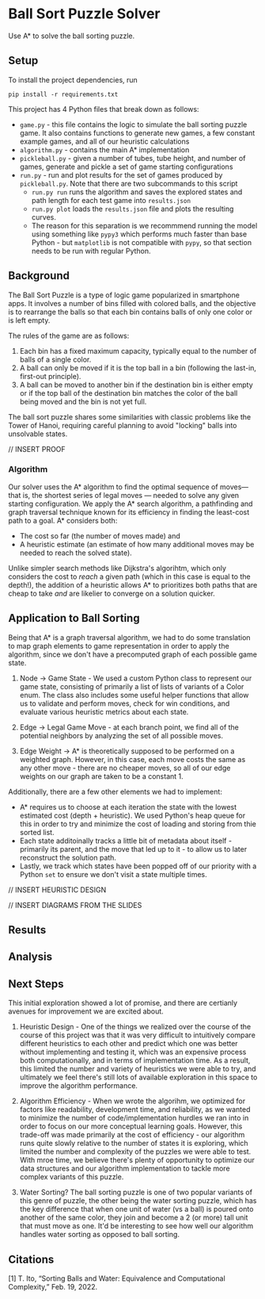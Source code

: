 # Ball Sort Puzzle Solver

Use A* to solve the ball sorting puzzle.

## Setup

To install the project dependencies, run

```
pip install -r requirements.txt
```

This project has 4 Python files that break down as follows:
- `game.py` - this file contains the logic to simulate the ball sorting puzzle game. It also contains functions to generate new games, a few constant example games, and all of our heuristic calculations
- `algorithm.py` - contains the main A* implementation
- `pickleball.py` - given a number of tubes, tube height, and number of games, generate and pickle a set of game starting configurations
- `run.py` - run and plot results for the set of games produced by `pickleball.py`. Note that there are two subcommands to this script
    - `run.py run` runs the algorithm and saves the explored states and path length for each test game into `results.json`
    - `run.py plot` loads the `results.json` file and plots the resulting curves.
    - The reason for this separation is we recommmend running the model using something like `pypy3` which performs much faster than base Python - but `matplotlib` is not compatible with `pypy`, so that section needs to be run with regular Python. 


## Background

The Ball Sort Puzzle is a type of logic game popularized in smartphone apps. It involves a number of bins filled with colored balls, and the objective is to rearrange the balls so that each bin contains balls of only one color or is left empty.

The rules of the game are as follows:

1. Each bin has a fixed maximum capacity, typically equal to the number of balls of a single color.
2. A ball can only be moved if it is the top ball in a bin (following the last-in, first-out principle).
3. A ball can be moved to another bin if the destination bin is either empty or if the top ball of the destination bin matches the color of the ball being moved and the bin is not yet full.

The ball sort puzzle shares some similarities with classic problems like the Tower of Hanoi, requiring careful planning to avoid "locking" balls into unsolvable states.

// INSERT PROOF

### Algorithm

Our solver uses the A* algorithm to find the optimal sequence of moves— that is, the shortest series of legal moves — needed to solve any given starting configuration. We apply the A* search algorithm, a pathfinding and graph traversal technique known for its efficiency in finding the least-cost path to a goal. A\* considers both:

- The cost so far (the number of moves made) and
- A heuristic estimate (an estimate of how many additional moves may be needed to reach the solved state).

Unlike simpler search methods like Dijkstra's algorihtm, which only considers the cost to *reach* a given path (which in this case is equal to the depth!), the addition of a heuristic allows A* to prioritizes both paths that are cheap to take *and* are likelier to converge on a solution quicker.

## Application to Ball Sorting

Being that A* is a graph traversal algorithm, we had to do some translation to map graph elements to game representation in order to apply the algorithm, since we don't have a precomputed graph of each possible game state.

1. Node -> Game State - We used a custom Python class to represent our game state, consisting of primarily a list of lists of variants of a Color enum. The class also includes some useful helper functions that allow us to validate and perform moves, check for win conditions, and evaluate various heuristic metrics about each state.

2. Edge -> Legal Game Move - at each branch point, we find all of the potential neighbors by analyzing the set of all possible moves.

3. Edge Weight -> A* is theoretically supposed to be performed on a weighted graph. However, in this case, each move costs the same as any other move - there are no cheaper moves, so all of our edge weights on our graph are taken to be a constant 1.

Additionally, there are a few other elements we had to implement:
- A* requires us to choose at each iteration the state with the lowest estimated cost (depth + heuristic). We used Python's heap queue for this in order to try and minimize the cost of loading and storing from thie sorted list.
- Each state additoinally tracks a little bit of metadata about itself - primarily its parent, and the move that led up to it - to allow us to later reconstruct the solution path.
- Lastly, we track which states have been popped off of our priority with a Python `set` to ensure we don't visit a state multiple times.

// INSERT HEURISTIC DESIGN

// INSERT DIAGRAMS FROM THE SLIDES

## Results

## Analysis

## Next Steps

This initial exploration showed a lot of promise, and there are certianly avenues for improvement we are excited about.

1. Heuristic Design - One of the things we realized over the course of the course of this project was that it was very difficult to intuitively compare different heuristics to each other and predict which one was better without implementing and testing it, which was an expensive process both computationally, and in terms of implementation time. As a result, this limited the number and variety of heuristics we were able to try, and ultimately we feel there's still lots of available exploration in this space to improve the algorithm performance.

2. Algorithm Efficiency - When we wrote the algorihm, we optimized for factors like readability, development time, and reliability, as we wanted to minimize the number of code/implementation hurdles we ran into in order to focus on our more conceptual learning goals. However, this trade-off was made primarily at the cost of efficiency - our algorithm runs quite slowly relative to the number of states it is exploring, which limited the number and complexity of the puzzles we were able to test. With mroe time, we believe there's plenty of opportunity to optimize our data structures and our algorithm implementation to tackle more complex variants of this puzzle.

3. Water Sorting? The ball sorting puzzle is one of two popular variants of this genre of puzzle, the other being the water sorting puzzle, which has the key difference that when one unit of water (vs a ball) is poured onto another of the same color, they join and become a 2 (or more) tall unit that must move as one. It'd be interesting to see how well our algorithm handles water sorting as opposed to ball sorting.

## Citations

[1] T. Ito, “Sorting Balls and Water: Equivalence and Computational Complexity,” Feb. 19, 2022.
